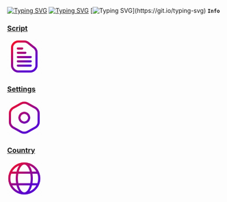 [![Typing SVG](https://readme-typing-svg.herokuapp.com?font=Fira+Code&weight=700&size=50&pause=1000&color=F78D24&random=false&width=435&lines=CloudFlare)](https://git.io/typing-svg)
[![Typing SVG](https://readme-typing-svg.herokuapp.com?font=Fira+Code&weight=1000&size=100&pause=1000&color=F7AF26&random=false&width=435&lines=WARP)](https://git.io/typing-svg)
[![Typing SVG](https://readme-typing-svg.herokuapp.com?font=Fira+Code&weight=1000&size=300&pause=1000&color=000DF7&random=false&width=435&lines=_________________________________)](https://git.io/typing-svg)
**`Info`**
### [Script](https://github.com/FarhadElahi/CF/blob/main/Info/Script.md)
[<img src="https://github.com/FarhadElahi/CF/blob/main/Info/Script.png" width="80">](https://github.com/FarhadElahi/CF/blob/main/Info/Script.md)
### [Settings](https://github.com/FarhadElahi/CF/blob/main/Info/Settings.md)
[<img src="https://github.com/FarhadElahi/CF/blob/main/Info/Settings.png" width="80">](https://github.com/FarhadElahi/CF/blob/main/Info/Settings.md)
### [Country](https://github.com/FarhadElahi/CF/blob/main/Info/Country.md)
[<img src="https://github.com/FarhadElahi/CF/blob/main/Info/Country.png" width="80">](https://github.com/FarhadElahi/CF/blob/main/Info/Country.md)
